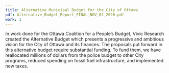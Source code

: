```yaml
---
title: Alternative Municipal Budget for the City of Ottawa
pdf: Alternative_Budget_Report_FINAL_NOV_02_2020.pdf
work: 1
---
```

In work done for the Ottawa Coalition for a People’s Budget, Vivic Research created the
Alternative Budget which presents a progressive and ambitious vision for the City of Ottawa and
its
finances. The proposals put forward in this alternative budget require substantial funding. To
fund
them, we have reallocated millions of dollars from the police budget to other City programs,
reduced
spending on fossil fuel infrastructure, and implemented new taxes.
